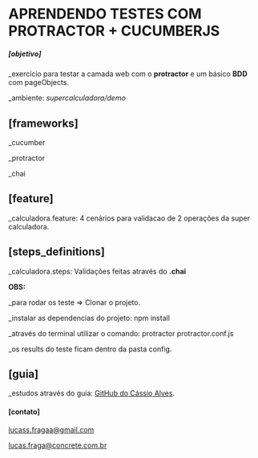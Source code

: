 # APRENDENDO TESTES COM PROTRACTOR + CUCUMBERJS

##### [objetivo]
_exercício para testar a camada web com  o **protractor** e um básico **BDD** com pageObjects.

_ambiente: *supercalculadora/demo*

## [frameworks]

_cucumber

_protractor

_chai

## [feature]
_calculadora.feature: 4 cenários para validacao de 2 operações da super calculadora.

## [steps_definitions]
_calculadora.steps: Validações feitas através do **.chai**

**OBS:**

_para rodar os teste => Clonar o projeto.

_instalar as dependencias do projeto: npm install

_através do terminal utilizar o comando: protractor protractor.conf.js

_os results do teste ficam dentro da pasta config.

## [guia]

_estudos através do guia: [GitHub do Cássio Alves](https://github.com/cassioafs/protractor-guide-line/).

#### [contato]

lucass.fragaa@gmail.com

lucas.fraga@concrete.com.br



